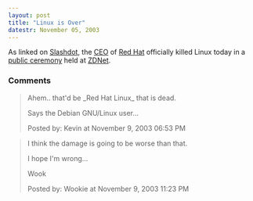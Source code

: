 ```yaml
---
layout: post
title: "Linux is Over"
datestr: November 05, 2003
---
```


As linked on <a href="http://slashdot.org/article.pl?sid=03/11/04/2312225">Slashdot</a>,
the <a href="http://www.redhat.com/about/corporate/team/szulik.html"
title="Matthew J. Szulik">CEO</a> of <a href="http://www.redhat.com/">Red Hat</a>
officially killed Linux today in a
<a href="http://zdnet.com.com/2100-1104_2-5101690.html"
title="Red Hat: Stick with Windows at home">public ceremony</a> held at
<a href="http://zdnet.com.com/2100-1104_2-5101690.html" title="ZDNet">ZDNet</a>.

### Comments

<blockquote>
Ahem.. that'd be _Red Hat Linux_ that is dead.

Says the Debian GNU/Linux user...<br />

<div class="comment-meta">Posted by: Kevin at November  9, 2003 06:53 PM</div> </blockquote>

<blockquote>
I think the damage is going to be worse than that.

I hope I'm wrong...

Wook
<div class="comment-meta">Posted by: Wookie at November  9, 2003 11:23 PM</div> </blockquote>

